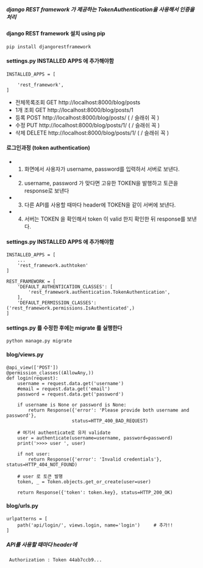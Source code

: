 
##### django REST framework 가 제공하는 TokenAuthentication을 사용해서 인증을 처리

#### django REST framework 설치 using pip
```
pip install djangorestframework
```

#### settings.py INSTALLED APPS 에 추가해야함
```
INSTALLED_APPS = [

    'rest_framework',
]
```

* 전체목록조회 GET http://localhost:8000/blog/posts
* 1개 조회 GET http://localhost:8000/blog/posts/1
* 등록 POST http://localhost:8000/blog/posts/  ( / 슬래쉬 꼭 )
* 수정 PUT http://localhost:8000/blog/posts/1/  ( / 슬래쉬 꼭 )
* 삭제 DELETE http://localhost:8000/blog/posts/1/ ( / 슬래쉬 꼭 )


#### 로그인과정 (token authentication)
* 1. 화면에서 사용자가 username, password를 입력하서 서버로 보낸다.
* 2. username, password 가 맞다면 고유한 TOKEN을 발행하고 토큰을 response로 보낸다
* 3. 다른 API를 사용할 때마다 header에 TOKEN을 같이 서버에 보낸다.
* 4. 서버는 TOKEN 을 확인해서 token 이 valid 한지 확인한 뒤 response를 보낸다.

#### settings.py INSTALLED APPS 에 추가해야함
```
INSTALLED_APPS = [
	...
    'rest_framework.authtoken'
]

REST_FRAMEWORK = [
	'DEFAULT_AUTHENTICATION_CLASSES': [
        'rest_framework.authentication.TokenAuthentication',
    ],
    'DEFAULT_PERMISSION_CLASSES': ('rest_framework.permissions.IsAuthenticated',)
]
```

#### settings.py 를 수정한 후에는 migrate 를 실행한다
```
python manage.py migrate
```

#### blog/views.py
```
@api_view(['POST'])
@permission_classes((AllowAny,))
def login(request):
    username = request.data.get('username')
    #email = request.data.get('email')
    password = request.data.get('password')

    if username is None or password is None:
        return Response({'error': 'Please provide both username and password'},
                        status=HTTP_400_BAD_REQUEST)

    # 여기서 authenticate로 유저 validate
    user = authenticate(username=username, password=password)
    print('>>>> user ', user)

    if not user:
        return Response({'error': 'Invalid credentials'}, status=HTTP_404_NOT_FOUND)

    # user 로 토큰 발행
    token, _ = Token.objects.get_or_create(user=user)

    return Response({'token': token.key}, status=HTTP_200_OK)
```

####  blog/urls.py
```
urlpatterns = [
	path('api/login/', views.login, name='login')     # 추가!!
]
```

#####  API를 사용할 때마다 header에
```
 Authorization : Token 44ab7ccb9...
```
